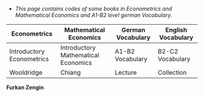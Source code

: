 * _This page contains codes of some books in Econometrics and Mathematical Economics and A1-B2 level german Vocabulary_.
 




 
Econometrics    |     Mathematical Economics    |       German Vocabulary | English Vocabulary
------------    |   -------------               |   ------------- | -------------
Introductory Econometrics    |    Introductory Mathematical Economics     | A1-B2 Vocabulary | B2-C2 Vocabulary
Wooldridge    |     Chiang    | Lecture | Collection





**Furkan Zengin**

                
                


